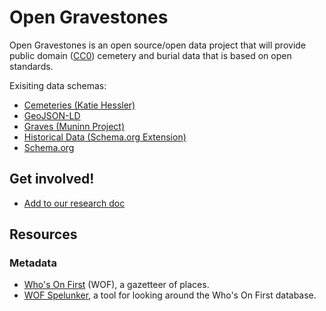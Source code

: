 # Open Gravestones

Open Gravestones is an open source/open data project that will provide public domain ([CC0](https://creativecommons.org/publicdomain/zero/1.0/)) cemetery and burial data that is based on open standards.


Exisiting data schemas:
- [Cemeteries (Katie Hessler)](https://github.com/khessler/Cemeteries)
- [GeoJSON-LD](https://github.com/geojson/geojson-ld)
- [Graves (Muninn Project)](http://rdf.muninn-project.org/ontologies/graves.html)
- [Historical Data (Schema.org Extension)](http://historical-data.org/Person.html)
- [Schema.org](http://schema.org/Cemetery)

    
## Get involved!
- [Add to our research doc](https://docs.google.com/document/d/1dhvmF-WGlqp2T7OU27QM6LRcNdAsJhHzY3_-gW35py0/)


## Resources

### Metadata
- [Who's On First](http://whosonfirst.mapzen.com/) (WOF), a gazetteer of places.
 - [WOF Spelunker](http://whosonfirst.mapzen.com/spelunker/), a tool for looking around the Who's On First database.

